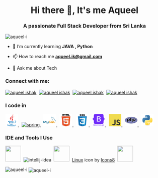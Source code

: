 <h1 align="center">Hi there 👋, It's me Aqueel</h1>
<h3 align="center">A passionate Full Stack Developer from Sri Lanka</h3>

<p align="left"> <img src="https://komarev.com/ghpvc/?username=aqueel-i&label=Profile%20views&color=0e75b6&style=flat" alt="aqueel-i" /> </p>

- 🌱 I’m currently learning **JAVA , Python**

- 📫 How to reach me **aqueel.ik@gmail.com**

- 💬 Ask me about Tech

<h3 align="left">Connect with me:</h3>
<p align="left">
<a href="https://linkedin.com/in/aqueel ishak" target="blank"><img align="center" src="https://raw.githubusercontent.com/rahuldkjain/github-profile-readme-generator/master/src/images/icons/Social/linked-in-alt.svg" alt="aqueel ishak" height="30" width="40" /></a>&nbsp;
<a href="https://fb.com/aqueel ishak" target="blank"><img align="center" src="https://raw.githubusercontent.com/rahuldkjain/github-profile-readme-generator/master/src/images/icons/Social/facebook.svg" alt="aqueel ishak" height="30" width="40" /></a>&nbsp;
<a href="https://instagram.com/aqueel ishak" target="blank"><img align="center" src="https://raw.githubusercontent.com/rahuldkjain/github-profile-readme-generator/master/src/images/icons/Social/instagram.svg" alt="aqueel ishak" height="30" width="40" /></a>&nbsp;
<a href="https://stackoverflow.com/users/aqueel ishak" target="blank"><img align="center" src="https://raw.githubusercontent.com/rahuldkjain/github-profile-readme-generator/master/src/images/icons/Social/stack-overflow.svg" alt="aqueel ishak" height="30" width="40" /></a>
</p>


<h3 align="left">I code in</h3>
<p align="left"> 
<a href="https://www.java.com" target="_blank" rel="noreferrer"> <img src="https://raw.githubusercontent.com/devicons/devicon/master/icons/java/java-original.svg" alt="java" width="40" height="40"/> </a>&nbsp; 
<a href="https://spring.io/" target="_blank" rel="noreferrer"> <img src="https://www.vectorlogo.zone/logos/springio/springio-icon.svg" alt="spring" width="40" height="40"/> </a>&nbsp; 
<a href="https://www.mysql.com/" target="_blank" rel="noreferrer"> <img src="https://raw.githubusercontent.com/devicons/devicon/master/icons/mysql/mysql-original-wordmark.svg" alt="mysql" width="40" height="40"/> </a>&nbsp;
<a href="https://www.w3.org/html/" target="_blank" rel="noreferrer"> <img src="https://raw.githubusercontent.com/devicons/devicon/master/icons/html5/html5-original-wordmark.svg" alt="html5" width="40" height="40"/> </a>&nbsp; 
<a href="https://www.w3schools.com/css/" target="_blank" rel="noreferrer"> <img src="https://raw.githubusercontent.com/devicons/devicon/master/icons/css3/css3-original-wordmark.svg" alt="css3" width="40" height="40"/> </a>&nbsp;
<a href="https://getbootstrap.com" target="_blank" rel="noreferrer"> <img src="https://raw.githubusercontent.com/devicons/devicon/master/icons/bootstrap/bootstrap-plain-wordmark.svg" alt="bootstrap" width="40" height="40"/> </a>&nbsp;
<a href="https://developer.mozilla.org/en-US/docs/Web/JavaScript" target="_blank" rel="noreferrer"> <img src="https://raw.githubusercontent.com/devicons/devicon/master/icons/javascript/javascript-original.svg" alt="javascript" width="40" height="40"/> </a>&nbsp;  
<a href="https://www.php.net" target="_blank" rel="noreferrer"> <img src="https://raw.githubusercontent.com/devicons/devicon/master/icons/php/php-original.svg" alt="php" width="40" height="40"/> </a>&nbsp; 
<a href="https://www.python.org" target="_blank" rel="noreferrer"> <img src="https://raw.githubusercontent.com/devicons/devicon/master/icons/python/python-original.svg" alt="python" width="40" height="40"/> </a> </p>

<h3 align="left">IDE and Tools I Use</h3>
<img height="50" width="50" src="https://img.icons8.com/color/48/000000/visual-studio-code-2019.png"/>&nbsp;
<img width="48" height="48" src="https://img.icons8.com/color/48/intellij-idea.png" alt="intellij-idea"/>&nbsp; 
<img height="50" width="50" src="https://img.icons8.com/color/50/000000/git.png"/>&nbsp;
<a href="https://icons8.com/icon/17842/linux">Linux</a> icon by <a href="https://icons8.com">Icons8</a>&nbsp;
<img height="50" width="50" src="https://img.icons8.com/doodle/48/000000/adobe-photoshop.png"/>

<p><img align="left" src="https://github-readme-stats.vercel.app/api/top-langs?username=aqueel-i&show_icons=true&locale=en&layout=compact" alt="aqueel-i" /></p>

<p>&nbsp;<img align="center" src="https://github-readme-stats.vercel.app/api?username=aqueel-i&show_icons=true&locale=en" alt="aqueel-i" /></p>
